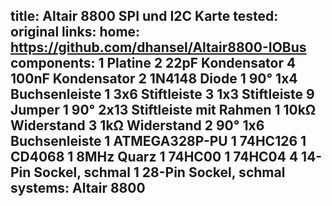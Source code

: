 title: Altair 8800 SPI und I2C Karte
tested: original
links:
    home: https://github.com/dhansel/Altair8800-IOBus
components:
    1 Platine
    2 22pF Kondensator
    4 100nF Kondensator
    2 1N4148 Diode
    1 90° 1x4 Buchsenleiste
    1 3x6 Stiftleiste
    3 1x3 Stiftleiste
    9 Jumper
    1 90° 2x13 Stiftleiste mit Rahmen
    1 10kΩ Widerstand
    3 1kΩ Widerstand
    2 90° 1x6 Buchsenleiste
    1 ATMEGA328P-PU
    1 74HC126
    1 CD4068
    1 8MHz Quarz
    1 74HC00
    1 74HC04
    4 14-Pin Sockel, schmal
    1 28-Pin Sockel, schmal
systems:
    Altair 8800
---
